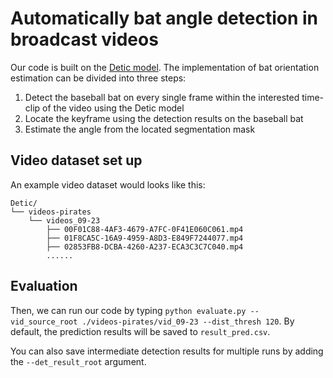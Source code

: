 # Automatically bat angle detection in broadcast videos

Our code is built on the [Detic model](https://github.com/facebookresearch/Detic?tab=readme-ov-file). The implementation of bat orientation estimation can be divided into three steps:

1. Detect the baseball bat on every single frame within the interested time-clip of the video using the Detic model
2. Locate the keyframe using the detection results on the baseball bat
3. Estimate the angle from the located segmentation mask

## Video dataset set up

An example video dataset would looks like this:

``````
Detic/
└── videos-pirates
    └── videos_09-23
        ├── 00F01C88-4AF3-4679-A7FC-0F41E060C061.mp4
        ├── 01F8CA5C-16A9-4959-A8D3-E849F7244077.mp4
        ├── 02853FB8-DCBA-4260-A237-ECA3C3C7C040.mp4
        ......
``````

## Evaluation

Then, we can run our code by typing `python evaluate.py --vid_source_root ./videos-pirates/vid_09-23 --dist_thresh 120`. By default, the prediction results will be saved to `result_pred.csv`.

You can also save intermediate detection results for multiple runs by adding the `--det_result_root` argument.